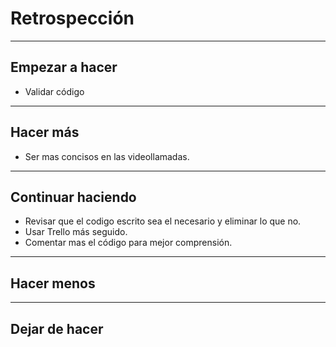 # Retrospección
___

## Empezar a hacer

  - Validar código
___

## Hacer más
  - Ser mas concisos en las videollamadas.
___

## Continuar haciendo
  - Revisar que el codigo escrito sea el necesario y eliminar lo que no.
  - Usar Trello más seguido.
  - Comentar mas el código para mejor comprensión.
___

## Hacer menos

___

## Dejar de hacer